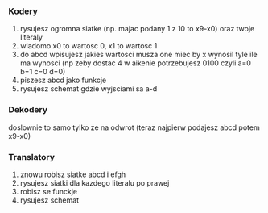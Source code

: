 ### Kodery
1. rysujesz ogromna siatke (np. majac podany 1 z 10 to x9-x0) oraz twoje literaly
2. wiadomo x0 to wartosc 0, x1 to wartosc 1
3. do abcd wpisujesz jakies wartosci musza one miec by x wynosil tyle ile ma wynosci (np zeby dostac 4 w aikenie potrzebujesz 0100 czyli a=0 b=1 c=0 d=0)
4. piszesz abcd jako funkcje
5. rysujesz schemat gdzie wyjsciami sa a-d

### Dekodery
doslownie to samo tylko ze na odwrot (teraz najpierw podajesz abcd potem x9-x0)


### Translatory
1. znowu robisz siatke abcd i efgh 
2. rysujesz siatki dla kazdego literalu po prawej
3. robisz se funckje
4. rysujesz schemat